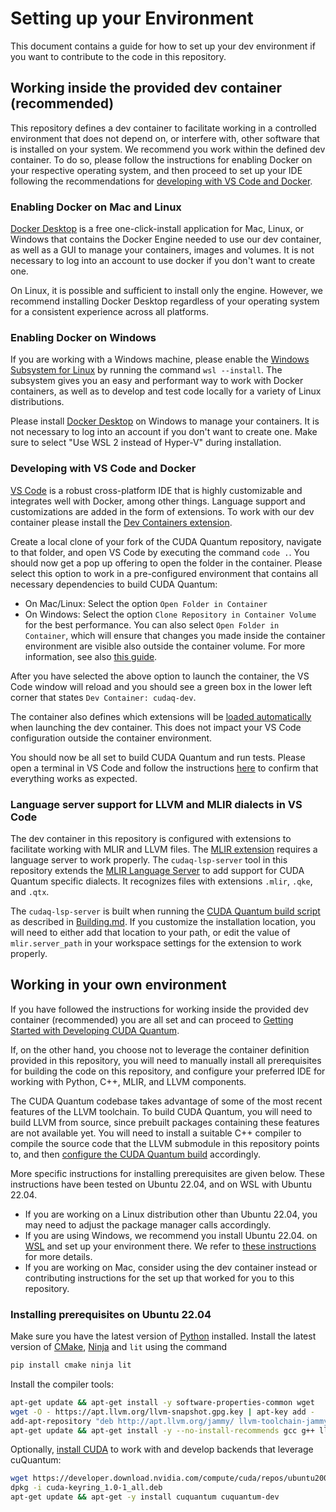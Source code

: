 # Setting up your Environment

This document contains a guide for how to set up your dev environment if you
want to contribute to the code in this repository.

## Working inside the provided dev container (recommended)

This repository defines a dev container to facilitate working in a controlled
environment that does not depend on, or interfere with, other software that is
installed on your system. We recommend you work within the defined dev
container. To do so, please follow the instructions for enabling Docker on your
respective operating system, and then proceed to set up your IDE following the
recommendations for [developing with VS Code and
Docker](#developing-with-vs-code-and-docker).

### Enabling Docker on Mac and Linux

[Docker Desktop][docker_desktop_install] is a free one-click-install application
for Mac, Linux, or Windows that contains the Docker Engine needed to use our dev
container, as well as a GUI to manage your containers, images and volumes. It is
not necessary to log into an account to use docker if you don't want to create
one.

On Linux, it is possible and sufficient to install only the engine. However, we
recommend installing Docker Desktop regardless of your operating system for a
consistent experience across all platforms.

### Enabling Docker on Windows

If you are working with a Windows machine, please enable the [Windows Subsystem
for Linux][wsl] by running the command `wsl --install`. The subsystem gives you
an easy and performant way to work with Docker containers, as well as to develop
and test code locally for a variety of Linux distributions.

Please install [Docker Desktop][docker_desktop_install] on Windows to manage
your containers. It is not necessary to log into an account if you don't want to
create one. Make sure to select "Use WSL 2 instead of Hyper-V" during
installation.

[wsl]: https://learn.microsoft.com/en-us/windows/wsl/install
[docker_desktop_install]: https://docs.docker.com/get-docker

### Developing with VS Code and Docker

[VS Code][vs_code] is a robust cross-platform IDE that is highly customizable
and integrates well with Docker, among other things. Language support and
customizations are added in the form of extensions. To work with our dev
container please install the [Dev Containers
extension][dev_container_extension].

Create a local clone of your fork of the CUDA Quantum repository, navigate to
that folder, and open VS Code by executing the command `code .`. You should now
get a pop up offering to open the folder in the container. Please select this
option to work in a pre-configured environment that contains all necessary
dependencies to build CUDA Quantum:

- On Mac/Linux: Select the option `Open Folder in Container`
- On Windows: Select the option `Clone Repository in Container Volume` for the
  best performance. You can also select `Open Folder in Container`, which will
  ensure that changes you made inside the container environment are visible also
  outside the container volume. For more information, see also [this
  guide][clone_in_container].

After you have selected the above option to launch the container, the VS Code
window will reload and you should see a green box in the lower left corner that
states `Dev Container: cudaq-dev`.

The container also defines which extensions will be [loaded
automatically](.devcontainer/devcontainer.json) when launching the dev
container. This does not impact your VS Code configuration outside the container
environment.

You should now be all set to build CUDA Quantum and run tests. Please open a
terminal in VS Code and follow the instructions [here](./Building.md) to confirm
that everything works as expected.

[vs_code]: https://code.visualstudio.com/download
[dev_container_extension]:
    https://marketplace.visualstudio.com/items?itemName=ms-vscode-remote.remote-containers

[clone_in_container]:
    https://code.visualstudio.com/docs/devcontainers/containers#_quick-start-open-a-git-repository-or-github-pr-in-an-isolated-container-volume

### Language server support for LLVM and MLIR dialects in VS Code

The dev container in this repository is configured with extensions to facilitate
working with MLIR and LLVM files. The [MLIR extension][mlir_extension] requires
a language server to work properly. The `cudaq-lsp-server` tool in this
repository extends the [MLIR Language
Server](https://mlir.llvm.org/docs/Tools/MLIRLSP/) to add support for CUDA
Quantum specific dialects. It recognizes files with extensions `.mlir`, `.qke`,
and `.qtx`.

The `cudaq-lsp-server` is built when running the [CUDA Quantum build
script](./scripts/build_cudaq.sh) as described in [Building.md](./Building.md).
If you customize the installation location, you will need to either add that
location to your path, or edit the value of `mlir.server_path` in your workspace
settings for the extension to work properly.

[mlir_extension]:
    https://marketplace.visualstudio.com/items?itemName=llvm-vs-code-extensions.vscode-mlir

## Working in your own environment

If you have followed the instructions for working inside the provided dev
container (recommended) you are all set and can proceed to [Getting Started with
Developing CUDA Quantum](./Building.md).

If, on the other hand, you choose not to leverage the container definition
provided in this repository, you will need to manually install all prerequisites
for building the code on this repository, and configure your preferred IDE for
working with Python, C++, MLIR, and LLVM components.

The CUDA Quantum codebase takes advantage of some of the most recent features of
the LLVM toolchain. To build CUDA Quantum, you will need to build LLVM from
source, since prebuilt packages containing these features are not available yet.
You will need to install a suitable C++ compiler to compile the source code that
the LLVM submodule in this repository points to, and then [configure the CUDA
Quantum build](./Building.md#building-cudaq-with-a-custom-llvm-version)
accordingly.

More specific instructions for installing prerequisites are given below. These
instructions have been tested on Ubuntu 22.04, and on WSL with Ubuntu 22.04.

- If you are working on a Linux distribution other than Ubuntu 22.04, you may
  need to adjust the package manager calls accordingly.
- If you are using Windows, we recommend you install Ubuntu 22.04. on [WSL][wsl]
  and set up your environment there. We refer to [these instructions][wsl_setup]
  for more details.
- If you are working on Mac, consider using the dev container instead or
  contributing instructions for the set up that worked for you to this
  repository.

[wsl_setup]: https://learn.microsoft.com/en-us/windows/wsl/setup/environment

### Installing prerequisites on Ubuntu 22.04

Make sure you have the latest version of [Python][python] installed. Install the
latest version of [CMake][cmake], [Ninja][ninja] and `lit` using the command

```bash
pip install cmake ninja lit
```

Install the compiler tools:

```bash
apt-get update && apt-get install -y software-properties-common wget
wget -O - https://apt.llvm.org/llvm-snapshot.gpg.key | apt-key add -
add-apt-repository "deb http://apt.llvm.org/jammy/ llvm-toolchain-jammy-15 main"
apt-get update && apt-get install -y --no-install-recommends gcc g++ llvm-15 clang-15 clang-format-15 autoconf
```

Optionally, [install CUDA][install_cuda] to work with and develop backends that
leverage cuQuantum:

```bash
wget https://developer.download.nvidia.com/compute/cuda/repos/ubuntu2004/x86_64/cuda-keyring_1.0-1_all.deb \
dpkg -i cuda-keyring_1.0-1_all.deb
apt-get update && apt-get -y install cuquantum cuquantum-dev
```

[install_cuda]: https://docs.nvidia.com/cuda/cuda-quick-start-guide/index.html
[python]: https://www.python.org/downloads/
[cmake]: https://cmake.org/
[ninja]: https://ninja-build.org/
